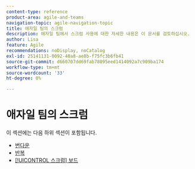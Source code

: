 ```yaml
---
content-type: reference
product-area: agile-and-teams
navigation-topic: agile-navigation-topic
title: 애자일 팀의 스크럼
description: 애자일 팀에서 스크럼 사용에 대한 자세한 내용은 이 문서를 검토하십시오.
author: Lisa
feature: Agile
recommendations: noDisplay, noCatalog
exl-id: 25141131-0092-48a8-ae8b-f75fc3b6fb41
source-git-commit: d660707dd69fab78095eed1414092a7c909ba174
workflow-type: tm+mt
source-wordcount: '33'
ht-degree: 0%

---
```


# 애자일 팀의 스크럼

이 섹션에는 다음 하위 섹션이 포함됩니다.

* [번다운](../../agile/use-scrum-in-an-agile-team/burndown/burndown.md)
* [반복](../../agile/use-scrum-in-an-agile-team/iterations/iterations.md)
* [[!UICONTROL 스크럼] 보드](../../agile/use-scrum-in-an-agile-team/scrum-board/scrum-board.md)
